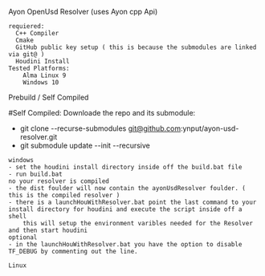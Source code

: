 Ayon OpenUsd Resolver (uses Ayon cpp Api)
```
requiered:  
  C++ Compiler  
  Cmake  
  GitHub public key setup ( this is because the submodules are linked via git@ )  
  Houdini Install  
Tested Platforms:  
	Alma Linux 9  
	Windows 10  
```
Prebuild / Self Compiled

#Self Compiled:
Downloade the repo and its submodule: 
- git clone --recurse-submodules git@github.com:ynput/ayon-usd-resolver.git
- git submodule update --init --recursive

```
windows 
- set the houdini install directory inside off the build.bat file 
- run build.bat
no your resolver is compiled
- the dist foulder will now contain the ayonUsdResolver foulder. ( this is the compiled resolver ) 
- there is a launchHouWithResolver.bat point the last command to your install directory for houdini and execute the script inside off a shell 
	this will setup the environment varibles needed for the Resolver and then start houdini
optional
- in the launchHouWithResolver.bat you have the option to disable TF_DEBUG by commenting out the line. 
```
```
Linux 
```
